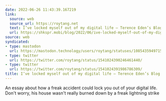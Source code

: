 ```yaml
---
date: 2022-06-26 11:43:39.167219
link:
  source: web
  source_url: https://roytang.net
  text: I’ve locked myself out of my digital life – Terence Eden’s Blog
  url: https://shkspr.mobi/blog/2022/06/ive-locked-myself-out-of-my-digital-life/
source: web
syndicated:
- type: mastodon
  url: https://mastodon.technology/users/roytang/statuses/108543594971511240
- type: twitter
  url: https://twitter.com/roytang/status/1541024390246461440/
- type: twitter
  url: https://twitter.com/roytang/status/1541024391986786309/
title: I’ve locked myself out of my digital life – Terence Eden’s Blog
---
```


An essay about how a freak accident could lock you out of your digital life. Don't worry, his house wasn't really burned down by a freak lightning strike